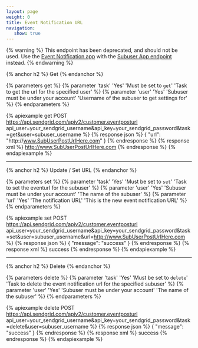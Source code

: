 ```yaml
---
layout: page
weight: 0
title: Event Notification URL
navigation:
   show: true
---
```


{% warning %}
This endpoint has been deprecated, and should not be used. Use the [Event Notification app]({{root_url}}/API_Reference/Web_API/filter_settings.html#-Event-Notification) with the [Subuser App endpoint]({{root_url}}/API_Reference/Web_API/Customer_Subuser_API/apps.html) instead.
{% endwarning %}

{% anchor h2 %}
Get
{% endanchor %}

{% parameters get %}
 {% parameter 'task' 'Yes' 'Must be set to <code>get</code>' 'Task to get the url for the specified user' %}
 {% parameter 'user' 'Yes' 'Subuser must be under your account' 'Username of the subuser to get settings for' %}
{% endparameters %}


{% apiexample get POST https://api.sendgrid.com/apiv2/customer.eventposturl api_user=your_sendgrid_username&api_key=your_sendgrid_password&task=get&user=subuser_username %}
  {% response json %}
{
  "url": "http:\/\/www.SubUserPostUrlHere.com"
}
  {% endresponse %}
  {% response xml %}
<url>http://www.SubUserPostUrlHere.com</url>
  {% endresponse %}
{% endapiexample %}

* * * * *

{% anchor h2 %}
Update / Set URL
{% endanchor %}

{% parameters set %}
 {% parameter 'task' 'Yes' 'Must be set to <code>set</code>' 'Task to set the eventurl for the subuser' %}
 {% parameter 'user' 'Yes' 'Subuser must be under your account' 'The name of the subuser' %}
 {% parameter 'url' 'Yes' 'The notification URL' 'This is the new event notification URL' %}
{% endparameters %}

{% apiexample set POST https://api.sendgrid.com/apiv2/customer.eventposturl api_user=your_sendgrid_username&api_key=your_sendgrid_password&task=set&user=subuser_username&url=http://www.SubUserPostUrlHere.com %}
  {% response json %}
{
  "message": "success"
}
  {% endresponse %}
  {% response xml %}
<result>
   <message>success</message>
</result>
  {% endresponse %}
{% endapiexample %}

* * * * *

{% anchor h2 %}
Delete
{% endanchor %}

{% parameters delete %}
 {% parameter 'task' 'Yes' 'Must be set to <code>delete</code>' 'Task to delete the event notification url for the specified subuser' %}
 {% parameter 'user' 'Yes' 'Subuser must be under your account' 'The name of the subuser' %}
{% endparameters %}

{% apiexample delete POST https://api.sendgrid.com/apiv2/customer.eventposturl api_user=your_sendgrid_username&api_key=your_sendgrid_password&task=delete&user=subuser_username %}
  {% response json %}
{
  "message": "success"
}
  {% endresponse %}
  {% response xml %}
<result>
   <message>success</message>
</result>
  {% endresponse %}
{% endapiexample %}
